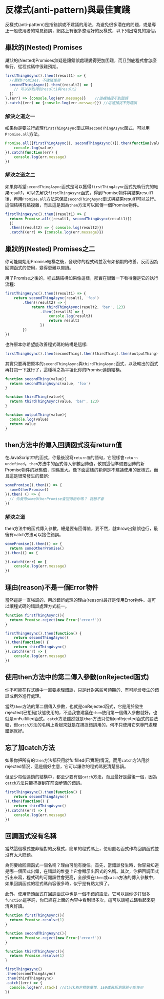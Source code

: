 # 反樣式(anti-pattern)與最佳實踐

反樣式(anti-pattern)是指錯誤或不建議的用法，為避免很多濳在的問題，或是導正一般使用者的常見錯誤，網路上有很多整理好的反樣式，以下列出常見的幾個。

## 巢狀的(Nested) Promises

巢狀的(Nested)Promises無疑是讓錯誤處理變得更加困難，而且到底程式會怎麼執行，從程式碼中很難預期。

```js
firstThingAsync().then((result1) => {
  //巢狀Promises，不建議使用
  secondThingAsync().then((result2) => {
    // 可以存取得到result1與result2
  })
},(err) => {console.log(err.message)}    //這裡捕捉不到錯誤
).catch((err) => {console.log(err.message)}) //這裡捕捉不到錯誤
```

### 解決之道之一

如果你是要並行處理`firstThingAsync`函式與`secondThingAsync`函式，可以用`Promise.all`方法。

```js
Promise.all([firstThingAsync(), secondThingAsync()]).then(function(value) {
    console.log(value)
}).catch(function(err) {
    console.log(err.message)
})
```

### 解決之道之二

如果你希望`secondThingAsync`函式是可以獲得`firstThingAsync`函式先執行完的結果result1，可以先解決`firstThingAsync`函式，得到Promise物件與結果result1後，再用`Promise.all`方法來保証`secondThingAsync`函式與結果result1可以並行。這個結構有點複雜，而且這是因為`then`方法可以回傳一個Promise物件。

```js
firstThingAsync().then((result1) => {
  return Promise.all([result1, secondThingAsync(result1)])
  })
  .then((result2) => { console.log(result2)})
  .catch((err) => {console.log(err.message)})
```

## 巢狀的(Nested) Promises之二

你可能開始用Promise結構之後，發現你的程式碼並沒有如預期的改善，反而因為回調函式的使用，變得更難以閱讀。

用了Promise之後的，程式碼結構如果像這樣，那實在很難一下看得懂是它的執行流程:

```js
firstThingAsync().then((result1) => {
    return secondThingAsync(result1, 'foo')
        .then((result2) => {
            return thirdThingAsync(result2, 'bar', 123)
                .then((result3) => {
                    console.log(result3)
                    return result3
                })
        })
})
```

也許原本你希望能改善程式碼的結構是這樣:

```js
firstThingAsync().then(secondThing).then(thirdThing).then(outputThing)
```

其實只要再把原本的`secondThingAsync`與`thirdThingAsync`函式，以及輸出的函式再打包一下就行了，這種稱之為平坦化你的Promise連鎖結構。

```js
function secondThing(value){
  return secondThingAsync(value, 'foo')
}

function thirdThing(value){
  return thirdThingAsync(value, 'bar', 123)
}

function outputThing(value){
  console.log(value)
  return value
}
```

## then方法中的傳入回調函式沒有return值

在JavaScript中的函式，你最後沒寫`return值`的語句，它照樣會`return undefined`。`then`方法中的函式傳入參數回傳值，攸關這個準備要回傳的新Promise物件的狀態值，關係重大。像下面這樣的範例是不建議使用的反樣式，而且這是很常發生的錯誤:

```js
somePromise().then(() => {
  someOtherPromise()
}).then( () => {
  // 你覺得someOtherPromise會回傳給你嗎？ 我想不會
})
```

### 解決之道

then方法中的函式傳入參數，總是要有回傳值，要不然，就throw出錯誤也行，最後有catch方法可以接住錯誤。

```js
somePromise().then(() => {
  return someOtherPromise()
}).then(() => {

}).catch((err) => {
    console.log(err.message)
})
```

## 理由(reason)不是一個Error物件

當然這是一直強調的，用於錯誤處理的理由(reason)最好是使用Error物件。這可以讓程式碼的錯誤處理方式統一。

```js
function firstThingAsync(){
  return Promise.reject(new Error('error!'))
}

firstThingAsync().then(function() {
    return secondThingAsync()
}).then(function() {
    return thirdThingAsync()
}).catch((err) => {
    console.log(err.message)
})
```

## 使用then方法中的第二傳入參數(onRejected函式)

你不可能在程式碼中一直要處理錯誤，只是針對某些可預期的、有可能會發生的錯誤或例外進行處理。

當然`then`方法的第二個傳入參數，也就是onRejected函式，它是用於發生rejected(已拒絕)狀態使用的，不過我會建議在`then`使用第一個傳入參數就好，也就是onFulfilled函式。`catch`方法雖然就是`then`方法只使用onRejected函式的語法糖，但`catch`方法的名稱上看起來就是在捕捉錯誤用的，何不只使用它來專門處理錯誤就好。

## 忘了加catch方法

如果你把所有的`then`方法都只用於fulfilled(已實現)情況，而用`catch`方法用於rejected情況，這是個好主意，它可以讓你的程式碼更清楚易讀。

但至少每個連鎖的結構中，都至少要有個`catch`方法，而且最好是最後一個，因為`catch`方法只能捕捉到在前面步驟的錯誤。

```js
firstThingAsync().then(function() {
    return secondThingAsync()
}).then(function() {
    return thirdThingAsync()
}).catch((err) => {
    console.log(err.message)
})
```

## 回調函式沒有名稱

當然這個樣式並非絕對的反樣式，簡單的程式碼上，使用匿名函式作為回調函式並沒有太大問題。

為何要給回調函式一個名稱？理由可能有幾個。首先，當錯誤發生時，你容易知道是哪一個函式出錯，在錯誤的堆疊上它會顯示出函式的名稱。其次，你把回調函式拆出來寫，程式碼的可閱讀性會更高，全部擠在`then`或`catch`方法的傳入參數中，如果回調函式的程式碼內容很多時，似乎是有點太擠了。

此外，使用箭頭函式在回調函式中也是一個不錯的語法，它可以讓你少打很多`function`這字詞，你已經在上面的內容中看到很多次，這可以讓程式碼看起來更清爽好讀。

```js
function firstThingAsync(){
  return Promise.resolve(1)
}

function secondThingAsync(){
  return Promise.reject(new Error('error!'))
}

function thirdThingAsync(){
  return Promise.resolve(1)
}

firstThingAsync()
.then(secondThingAsync)
.then(thirdThingAsync)
.catch((err) => {
  console.log(err.stack) //stack為非標準屬性，IE9或舊版瀏覽器不能使用
})
```
